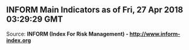 ## INFORM Main Indicators as of Fri, 27 Apr 2018 03:29:29 GMT

Source: **INFORM (Index For Risk Management) - http://www.inform-index.org**